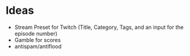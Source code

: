 # Ideas
* Stream Preset for Twitch (Title, Category, Tags, and an input for the episode number)
* Gamble for scores
* antispam/antiflood
